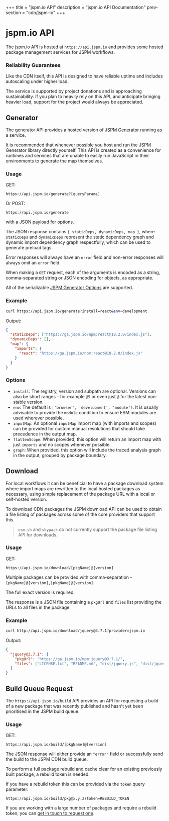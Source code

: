 +++
title = "jspm.io API"
description = "jspm.io API Documentation"
prev-section = "cdn/jspm-io"
+++

# jspm.io API

The jspm.io API is hosted at `https://api.jspm.io` and provides some hosted package management services for JSPM workflows.

### Reliability Guarantees

Like the CDN itself, this API is designed to have reliable uptime and includes autoscaling under higher load.

The service is supported by project donations and is approaching sustainability. If you plan to heavily rely on this API, and anticipate bringing heavier load, support for the project would always be appreciated.

## Generator

The generator API provides a hosted version of [JSPM Generator](https://github.com/jspm/generator) running as a service.

It is recommended that whenever possible you host and run the JSPM Generator library directly yourself. This API is created as a convenience for runtimes and services that are unable to easily run JavaScript in their environments to generate the map themselves.

### Usage

GET:
```
https://api.jspm.io/generate?[queryParams]
```

Or POST:
```
https://api.jspm.io/generate
```

with a JSON payload for options.

The JSON response contains `{ staticDeps, dynamicDeps, map }`, where `staticDeps` and `dynamicDeps` represent the static dependency graph and dynamic import dependency graph respectfully,
which can be used to generate preload tags.

Error responses will always have an `error` field and non-error responses will always omit an `error` field.

When making a `GET` request, each of the arguments is encoded as a string, comma-separated string or JSON encoding for objects, as appropriate.

All of the serializable [JSPM Generator Options](https://jspm.org/docs/generator/stable/interfaces/GeneratorOptions.html) are supported.

### Example

```sh
curl https://api.jspm.io/generate?install=react&env=development
```

Output:

```json
{
  "staticDeps": ["https://ga.jspm.io/npm:react@18.2.0/index.js"],
  "dynamicDeps": [],
  "map": {
    "imports": {
      "react": "https://ga.jspm.io/npm:react@18.2.0/index.js"
    }
  }
}
```

### Options

* `install`: The registry, version and subpath are optional. Versions can also be short ranges - for example `@5` or even just `@` for the latest non-stable version.
* `env`: The default is `['browser', 'development', 'module']`. It is usually advisable to provide the `module` condition to ensure ESM modules are used wherever possible.
* `inputMap`: An optional `inputMap` import map (with imports and scopes) can be provided for custom manual resolutions that should take precedence in the output map.
* `flattenScope`: When provided, this option will return an import map with just `imports` and no scopes whenever possible.
* `graph`: When provided, this option will include the traced analysis graph in the output, grouped by package boundary.

## Download

For local workflows it can be beneficial to have a package download system where import maps are rewritten to the local hosted packages as necessary,
using simple replacement of the package URL with a local or self-hosted version.

To download CDN packages the JSPM download API can be used to obtain a file listing of packages across some of the core providers that support this.

> `esm.sh` and `skypack` do not currently support the package file listing API for downloads.

### Usage

GET:
```
https://api.jspm.io/download/[pkgName]@[version]
```

Multiple packages can be provided with comma-separation - `[pkgName]@[version],[pkgName]@[version]`.

The full exact version is required.

The response is a JSON file containing a `pkgUrl` and `files` list providing the URLs to all files in the package.

### Example

```sh
curl http://api.jspm.io/download/jquery@3.7.1?provider=jspm.io
```

Output:

```json
{
  "jquery@3.7.1": {
    "pkgUrl": "https://ga.jspm.io/npm:jquery@3.7.1/",
    "files": ["LICENSE.txt", "README.md", "dist/jquery.js", "dist/jquery.js.map", "dist/jquery.min.js", "dist/jquery.min.js.map", "dist/jquery.min.map", "dist/jquery.slim.js", "dist/jquery.slim.js.map", "dist/jquery.slim.min.js", "dist/jquery.slim.min.js.map", "package.json", "package.json.js", "package.json.js.map", "src/jquery.js", "src/jquery.js.map"]
  }
}
```

## Build Queue Request

The `https://api.jspm.io/build` API provides an API for requesting a build of a new package that was recently published and hasn't yet been prioritised in the JSPM build queue.

### Usage

GET:
```
https://api.jspm.io/build/[pkgName]@[version]
```

The JSON response will either provide an `"error"` field or successfully send the build to the JSPM CDN build queue.

To perform a full package rebuild and cache clear for an existing previously built package, a rebuild token is needed.

If you have a rebuild token this can be provided via the `token` query parameter:

`https://api.jspm.io/build/pkg@x.y.z?token=REBUILD_TOKEN`

If you are working with a large number of packages and require a rebuild token, you can [get in touch to request one](mailto:guybedford@jspm.foundation).
